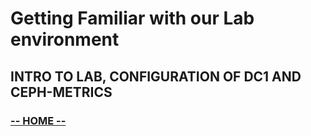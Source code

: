 # Getting Familiar with our Lab environment

## INTRO TO LAB, CONFIGURATION OF DC1 AND CEPH-METRICS #


### [**-- HOME --**](https://redhatsummitlabs.gitlab.io/red-hat-ceph-storage-building-an-object-storage-active-active-multisite-solution/#/)